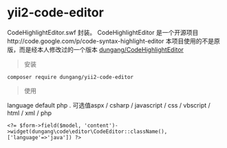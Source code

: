 # yii2-code-editor
CodeHighlightEditor.swf 封装。 CodeHighlightEditor 是一个开源项目http://code.google.com/p/code-syntax-highlight-editor
本项目使用的不是原版，而是经本人修改过的一个版本 [dungang/CodeHighlightEditor](https://github.com/dungang/CodeHighlightEditor)

> 安装

```
composer require dungang/yii2-code-editor
```

> 使用

language default php . 可选值aspx / csharp / javascript / css / vbscript / html / xml / php

```
<?= $form->field($model, 'content')->widget(dungang\code\editor\CodeEditor::className(),['language'=>'java']) ?>
```
